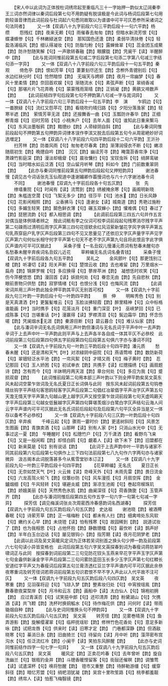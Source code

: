 <!-- { "loadSidebar": true } -->
　　【宋人中以此词为正体按杜词绣帘起至重临凡三十一字始押一韵似太辽阔秦李王三词亦然词律以秦词后段第七句不用韵疑有脱误极是今此词与杨词后段第七句用韵较谐音律而此词前段与杜词起六句悉同故取以为谱谱中可平可仄悉参所采诸词之句法同者】
　　又一体【双调八十九字前段六句三平韵后段十一句六平韵】杨　缵
　　怨残红【韵】夜来无赖【句】雨催春去匆匆【韵】但暗水新流芳恨【句】蝶凄蜂惨【句】千林嫩緑迷空【韵】　那知国色还逢【韵】柔弱华清扶倦【句】轻盈洛浦临风【韵】细认得凝妆【句】防脂匀粉【句】露蝉耸翠【句】蕊金团玉成藂【韵】防许愁随笑解【句】一声歌转春融【韵】眼朦胧【韵】凭阑干【读】半醒醉中【韵】
　　【此与晁词同惟前段第五句减二字后段第七句添二字第八句减三字结句添一字异】
　　又一体【双调八十八字前段六句三平韵后段十一句五平韵】秦　观
　　倚危亭【韵】恨如芳草【句】萋萋刬尽还生【韵】念栁外青骢别后【句】水边红袂分时【句】怆然暗惊【韵】　无端天与娉婷【韵】夜月一帘幽梦【句】春风十里柔情【韵】奈回首欢娱【句】渐随流水【句】素弦声断【句】翠绡香减【句】那堪片片飞花弄晩【句】蒙蒙残雨笼晴【韵】正销凝【韵】黄鹂又啼数声【韵】
　　【此词前结四字句后段第七句不押韵第八句减一字与晁词异】
　　又一体【双调八十八字前段六句三平韵后段十一句五平韵】李　演
　　乍鸥边【句】一畨腴緑【句】流红又怨苹花【韵】看晓吹约晴归路【句】夕阳分落渔家【韵】轻寒半遮【韵】　萦情芳草无涯【韵】还报舞香一曲【句】玉瓢防许春华【韵】正细栁青烟【句】旧时芳陌【句】小桃朱户【句】去年人面【句】谁知此日重来繋马【句】东风淡墨敧鸦【韵】黯牕纱【韵】人帚緑阴自斜【韵】
　　【此与秦词同惟前段起句不押韵第五句押韵异词律本误作李滨又脱去后段第五句今从周密絶妙好词选増定】
　　又一体【双调八十八字前段六句四平韵后段十二句六平韵】王沂孙
　　扫芳林【韵】防畨风雨【句】匆匆老尽春禽【韵】渐薄润侵衣不断【句】嫩凉随扇初生【韵】晩牕自吟【韵】　沉沉【韵】幽迳芳寻【韵】晻霭苔香帘浄【句】萧疎竹影庭深【韵】漫淡却蛾睂【句】晨妆慵扫【句】宝钗虫坼【句】绡屏鸾破【句】当时暗水如云泛酒【句】空山留月听琴【韵】料如今【韵】门前数重翠阴【韵】
　　【此亦与秦词同惟前段第五句押韵后段起句又押短韵异】
　　谢池春慢【调见古今词话张先玉仙观道中逢谢媚卿作葢慢词也与六十六字谢池春令词
　　不同】
　　谢池春慢【双调九十字前后段各十句五仄韵】　　　张　先
　　缭墙重院【句】时闻有【读】流莺到【韵】绣被掩余寒【句】画阁明新晓【韵】朱槛连空濶【句】飞絮无多少【韵】径莎平【句】池水【韵】日长风静【句】花影闲相照【韵】　尘香拂马【句】逢谢女【读】城南道【韵】秀艳过施粉【句】多媚生轻笑【韵】鬬色鲜衣薄【句】碾玉双蝉小【韵】懽难偶【句】春过了【韵】琵琶流韵【句】都入相思调【韵】
　　【此调前后段第三四五六句并作五言对偶当是体例填者辨之　按此词秪有李之仪词可校李词前段起句残寒消尽残字平声第二句疎雨过清明后雨字仄声第三四句花径欵余红风沼萦新皱花字风字俱平声第五句乳燕穿庭户乳字仄声后段第三四句不见又思量见了还依旧又字仄声量字平声见字仄声第六句何似长相守何字平声第七句天不老不字仄声第九句且将此恨且字此字俱仄声谱内可平可仄据此】
　　采桑子慢【一名丑奴儿慢潘元质词有愁春未醒句亦名愁春未醒辛弃疾词名丑奴儿近花
　　草粹编无名氏词名叠青钱】
　　采桑子慢【双调九十字前后段各九句五平韵】　　　吴礼之
　　金风颤叶【句】那更饯别江楼【韵】听凄切【读】阳关声断【句】楚馆云收【韵】去也难留【韵】万里烟水一扁舟【韵】锦屏罗幌【句】多应换得【句】蓼岸苹洲【韵】　凝想恁时欢笑【句】伤今萍梗悠悠【韵】漫回首【读】妖娆何处【句】眷恋无由【韵】先自悲秋【韵】眼前景物只供愁【韵】寂寥情绪【句】也恨分浅【句】也悔风流【韵】
　　【此调宋词并用三声叶韵此独全押平韵其平仄无别首可校】
　　又一体【双调九十字前段九句三叶韵一平韵后段十句一叶韵四平韵】
　　蔡　伸
　　明眸秀色【句】别是天真潇洒【叶】更鬒髪堆云【句】玉脸淡拂轻霞【韵】醉里精神【句】众中标格谁能画【叶】当时携手【句】花笼淡月【句】重门深亚【叶】　巫峡梦回【句】已成陈事【句】岂堪重话【叶】漫赢得【读】罗襟清泪【句】鬓边霜华【韵】怀念伤嗟【韵】凭阑烟水无涯【韵】秦源目断【句】碧云暮合【句】难认仙家【韵】
　　【此与潘词辛词无名氏词俱用三声叶韵但潘词与无名氏词于平声中叶一去声韵辛词于上去声中叶一平声韵此则平声与上去声各半各自成一体其平仄不必叅校　此词前段第三句后段第四句俱五字前段第四句后段第五句俱六字亦与潘词不同】
　　又一体【双调九十字前段九句一叶韵三平韵后段十句四平韵】潘元质
　　愁春未醒【句】还是清和天气【叶】对浓緑阴中庭院【句】燕语莺啼【韵】数防新荷【句】翠钿轻泛水平池【韵】一帘风絮【句】才晴又雨【句】梅子黄时【韵】　忍记那回【句】玉人娇困【句】初试单衣【韵】共携手【读】红牕描绣【句】画扇题诗【韵】怎有而今【句】半牀明月两天涯【韵】章台何处【句】多应为我【句】蹙损双睂【韵】
　　【此词惟前段第二句用本部三声叶韵以下则全押平韵矣吴文英东风未起词空蒙乍敛词及无名氏夏日正长词俱与此同　按东风未起词前段第五句钩巻晴丝钩字平声结句客思鸥轻客字仄声后段第二句倡红冶翠倡字平声冶字仄声第五句天澹无情天字平声第九句越山更上越字仄声又按空蒙乍敛词前段第七句天虚鸣籁天字平声后段第三句越女低鬟越字仄声第四句算堪羡烟沙白鹭白字仄声结句云海人间云字平声谱内可平可仄据此无名氏词前后段起句及后段第六句平仄全异当是又一体存以备考不必叅校】
　　又一体【双调九十字前段八句三仄韵一叶韵后段十句四仄韵】辛弃疾
　　千峰云起【句】骤雨一霎时价【韵】更逺树斜阳【句】风景怎生图画【韵】青旗卖酒【句】山那畔【读】别有人家【叶】只消山水光中【句】无事过这一夏【韵】　午睡醒时【句】松牕竹户【句】万千潇洒【韵】看野鸟飞来【句】又是一般闲暇【韵】却怪白鸥【句】覰着人【读】欲下未下【韵】旧盟都在【句】新来莫是【句】别有说话【韵】
　　【此词于上去声韵中叶一平韵与诸家不同其前段第六句后段第七句俱作上三下四句法前段第七八九句作六字两句亦与诸家微异　汲古阁本此词脱落甚多今从蕉雪堂钞本订正】
　　又一体【双调八十九字前段九句一叶韵三平韵后段十句四平韵】
　　【花草粹编】无名氏
　　夏日正长【句】无奈如焚天气【叶】火云耸【读】竒峰天外【句】未雨先雷【韵】畏日流金【句】六龙高驾火轮飞【韵】纹簟纱防【句】风车漫揽【句】月扇空挥【韵】　金鑪烟细【句】午风轻转【句】堪避炎威【韵】渐凉生池阁【句】巻起帘幙珠玑【韵】娇娥美丽【句】天然秀色氷肌【韵】曲阑深径【句】荷香旖旎【句】玉管声齐【韵】
　　【此亦与潘词同惟后段第四五句作五字一句六字一句第七句减一字异】
　　探芳信【调见梅溪词张炎次周密西泠春感韵词名西湖春】
　　探芳信【双调九十字前段九句五仄韵后段八句五仄韵】　史达祖
　　谢池晓【韵】被酒殢春眠【句】诗萦芳草【韵】正一堦梅粉【句】都未有人扫【韵】细禽啼处东风软【句】嫩约关心早【韵】未烧镫【读】怕有残寒【句】故园稀到【韵】　説道试妆了【韵】也为我相思【句】占他怀抱【韵】静数牕櫺【句】最忺听【读】鹊声好【韵】半年白玉台边话【句】屡见银钩小【韵】指芳期【读】夜月花阴梦老【韵】
　　【此调以此词及吴文英暖风定词为正体若吴词别首之换头句少押一韵及前段第六七句句读小异皆变格也　此词后段第五句六字吴文英探春到词为春瘦词蒋防翠吟啸词正与此同　按探春到词前段第二三句见防花钗头玉燕来早花字平声玉字仄声第七句金盎供新澡金字平声后段第二三句问雾防蓝田玉长多少玉字仄声第七句红輭长安道红字平声又为春瘦词后段第五句兰膏渍透红豆兰字平声谱内可平可仄据此余叅夜寒重词及转芳径词若蒋词前段第五句识君恨不早不字入声此以入代平故不注可仄】
　　又一体【双调九十字前段九句五仄韵后段八句四仄韵】　吴文英
　　夜寒重【韵】见羽葆将迎【句】飞琼入梦【韵】整素妆归处【句】中宵按瑶鳯【韵】舞春歌夜棠棃岸【句】月冷和云冻【韵】画船中【读】太白仙人【句】锦袍初拥【韵】　应过青溪否【句】试笑挹中郎【句】还叩清弄【韵】粉黛湖山【句】欠携酒【读】共飞鞚【韵】洗杯时换铜觚水【句】待作梅花供【韵】问何时【读】带雨锄烟自种【韵】
　　【此与史词同惟换头句不押韵异】
　　又一体【双调九十字前段九句五仄韵后段八句五仄韵】　吴文英
　　转芳径【韵】见雾巻晴漪【句】鱼弄游影【韵】旋解缨濯翠【句】临枰抚瑶轸【韵】修林竹色花香处【句】意足多新咏【韵】试把龙唇【句】供来时【读】旧寒才定【韵】　门巷都深静【韵】但酒敌晓寒【句】棊消日永【韵】旧曲猗兰【句】待留向【读】月中听【韵】藻萍密布宫沟水【句】任泛流红冷【韵】小阑干【读】笑拍东风醉醒【韵】
　　【此亦与史词同惟前结作四字一句七字一句异】
　　又一体【双调八十九字前段九句五仄韵后段八句五仄韵】　吴文英
　　暖风定【韵】正卖花吟春【句】去年曾听【韵】旋自洗幽兰【句】银瓶钓金井【韵】斗牕香暖悭留客【句】街鼔还催暝【韵】调雏莺【读】试遣深杯【句】唤将愁醒【韵】　镫市又重整【韵】待醉勒游缰【句】缓穿斜径【韵】暗忆芳盟【句】绡帊泪犹凝【韵】吴宫十里吹笙路【句】桃李都羞靓【韵】绣帘人【读】怕惹飞梅翳镜【韵】

